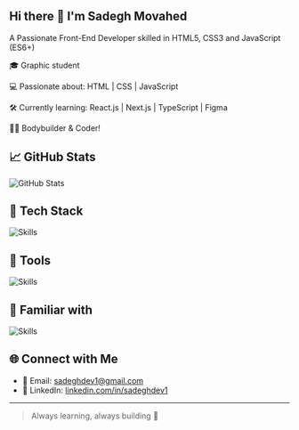 ## Hi there 👋 I'm Sadegh Movahed
A Passionate Front-End Developer skilled in HTML5, CSS3 and JavaScript (ES6+)

🎓 Graphic student

💻 Passionate about: HTML | CSS | JavaScript

🛠️ Currently learning: React.js | Next.js | TypeScript | Figma

🏋️‍♂️ Bodybuilder & Coder!

## 📈 GitHub Stats
![GitHub Stats](https://github-readme-stats.vercel.app/api?username=sadeghdev1&show_icons=true&theme=radical)

## 🧰 Tech Stack
![Skills](https://skillicons.dev/icons?i=html,css,js,react,jquery,bootstrap,scss,mui)
## 🔧 Tools
![Skills](https://skillicons.dev/icons?i=vscode,git,github,vite)
## 👀 Familiar with
![Skills](https://skillicons.dev/icons?i=next,typescript)

## 🌐 Connect with Me
- 📧 Email: sadeghdev1@gmail.com   
- 💼 LinkedIn: [linkedin.com/in/sadeghdev1](https://linkedin.com/in/sadeghdev1)

---

> Always learning, always building 🚀
